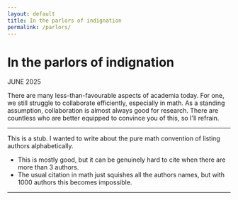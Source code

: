 ```yaml
---
layout: default
title: In the parlors of indignation
permalink: /parlors/
---
```


# In the parlors of indignation
<p class="font3 right">JUNE 2025</p>

There are many less-than-favourable aspects of academia today. For one, we still struggle to collaborate efficiently, especially in math. As a standing assumption, collaboration is almost always good for research. There are countless who are better equipped to convince you of this, so I'll refrain.

---

This is a stub. I wanted to write about the pure math convention of listing authors alphabetically.
* This is mostly good, but it can be genuinely hard to cite when there are more than 3 authors.
* The usual citation in math just squishes all the authors names, but with 1000 authors this becomes impossible.

---
